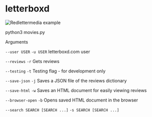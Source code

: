 
# letterboxd

![Redlettermedia example](https://i.imgur.com/34XaBY0.png)

python3 movies.py

Arguments

  `--user USER` `-u USER`   letterboxd.com user

  `--reviews` `-r`          Gets reviews

  `--testing` `-t`          Testing flag - for development only

  `--save-json` `-j`        Saves a JSON file of the reviews dictionary

  `--save-html` `-w`          Saves an HTML document for easily viewing reviews

  `--browser-open` `-b`        Opens saved HTML document in the browser

  `--search SEARCH [SEARCH ...]` `-s SEARCH [SEARCH ...]`
